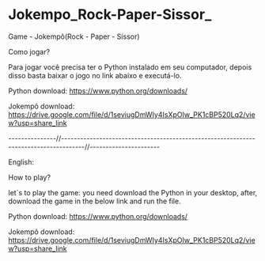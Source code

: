 # Jokempo_Rock-Paper-Sissor_
Game - Jokempô(Rock - Paper - Sissor)


Como jogar?

Para jogar você precisa ter o Python instalado em seu computador, depois disso basta baixar o jogo no link abaixo e executá-lo.


Python download: https://www.python.org/downloads/

Jokempô download:  https://drive.google.com/file/d/1seviugDmWIy4IsXpOIw_PK1cBP520Lq2/view?usp=share_link

---------------//-------------------------------------------------------------------------------------//----------------------

English:

How to play?

let´s to play the game: you need download the Python in your desktop, after, download the game in the below link and run the file.


Python download: https://www.python.org/downloads/

Jokempô download:  https://drive.google.com/file/d/1seviugDmWIy4IsXpOIw_PK1cBP520Lq2/view?usp=share_link
